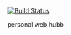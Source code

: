 [![Build Status](https://travis-ci.org/tomhuhges/tomhuhges.svg?branch=heroku-v2.0)](https://travis-ci.org/tomhuhges/tomhuhges)

personal web hubb
